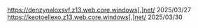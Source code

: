 https://denzynaloxsvf.z13.web.core.windows[.]net/  2025/03/27  
https://keotoellexo.z13.web.core.windows[.]net/ 2025/03/30
